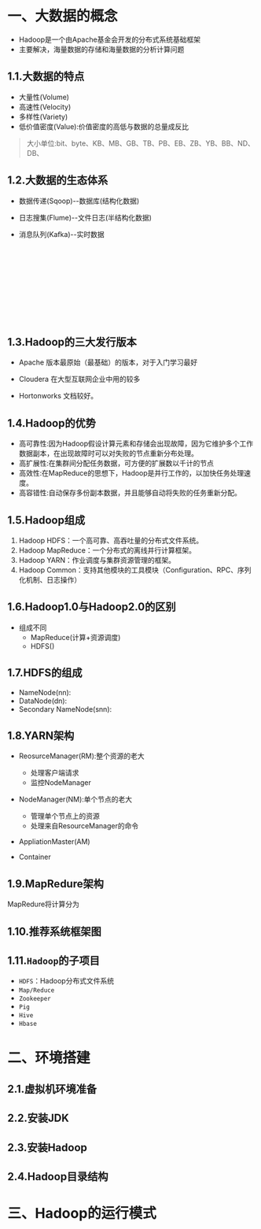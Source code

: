 # 一、大数据的概念

- Hadoop是一个由Apache基金会开发的分布式系统基础框架
- 主要解决，海量数据的存储和海量数据的分析计算问题

## 1.1.大数据的特点

- 大量性(Volume)
- 高速性(Velocity)
- 多样性(Variety)
- 低价值密度(Value):价值密度的高低与数据的总量成反比

>  大小单位:bit、byte、KB、MB、GB、TB、PB、EB、ZB、YB、BB、ND、DB、

## 1.2.大数据的生态体系

- 数据传递(Sqoop)--数据库(结构化数据)

- 日志搜集(Flume)--文件日志(半结构化数据)

- 消息队列(Kafka)--实时数据


![1540818132245](E:\typora\images\test.pdf)

## 1.3.Hadoop的三大发行版本

- Apache 版本最原始（最基础）的版本，对于入门学习最好

- Cloudera 在大型互联网企业中用的较多
- Hortonworks 文档较好。

## 1.4.Hadoop的优势

- 高可靠性:因为Hadoop假设计算元素和存储会出现故障，因为它维护多个工作数据副本，在出现故障时可以对失败的节点重新分布处理。 
- 高扩展性:在集群间分配任务数据，可方便的扩展数以千计的节点
- 高效性:在MapReduce的思想下，Hadoop是并行工作的，以加快任务处理速度。
- 高容错性:自动保存多份副本数据，并且能够自动将失败的任务重新分配。

## 1.5.Hadoop组成

1) Hadoop HDFS：一个高可靠、高吞吐量的分布式文件系统。
2) Hadoop MapReduce：一个分布式的离线并行计算框架。
3) Hadoop YARN：作业调度与集群资源管理的框架。
4) Hadoop Common：支持其他模块的工具模块（Configuration、RPC、序列化机制、日志操作）

## 1.6.Hadoop1.0与Hadoop2.0的区别

- 组成不同
  - MapReduce(计算+资源调度)
  - HDFS()



## 1.7.HDFS的组成

- NameNode(nn):
- DataNode(dn):
- Secondary NameNode(snn):



## 1.8.YARN架构

- ReosurceManager(RM):整个资源的老大
  - 处理客户端请求
  - 监控NodeManager
- NodeManager(NM):单个节点的老大
  - 管理单个节点上的资源
  - 处理来自ResourceManager的命令
- AppliationMaster(AM)



- Container

## 1.9.MapRedure架构

MapRedure将计算分为



## 1.10.推荐系统框架图





## 1.11.`Hadoop`的子项目

- `HDFS`：Hadoop分布式文件系统
- `Map/Reduce`
- `Zookeeper`
- `Pig`
- `Hive`
- `Hbase`



# 二、环境搭建

## 2.1.虚拟机环境准备



## 2.2.安装JDK



## 2.3.安装Hadoop



## 2.4.Hadoop目录结构



# 三、Hadoop的运行模式



